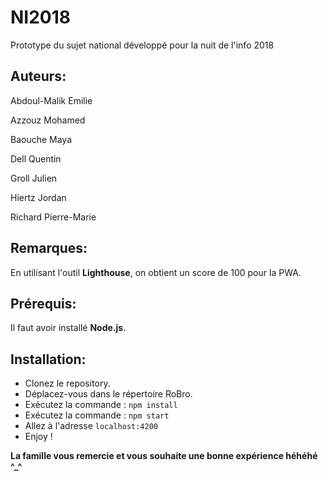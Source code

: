 # NI2018
Prototype du sujet national développé pour la nuit de l'info 2018

## Auteurs:
Abdoul-Malik Emilie

Azzouz Mohamed 

Baouche Maya 

Dell Quentin 

Groll Julien 

Hiertz Jordan

Richard Pierre-Marie

## Remarques: 

En utilisant l'outil **Lighthouse**, on obtient un score de 100 pour la PWA.

## Prérequis:

 Il faut avoir installé **Node.js**.
 
 
## Installation:

* Clonez le repository. 
* Déplacez-vous dans le répertoire RoBro. 
* Exécutez la commande : `npm install` 
* Exécutez la commande : `npm start` 
* Allez à l'adresse `localhost:4200`
* Enjoy ! 


**La famille vous remercie et vous souhaite une bonne expérience héhéhé ^_^**



